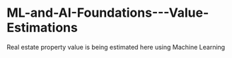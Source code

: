 # ML-and-AI-Foundations---Value-Estimations

Real estate property value is being estimated here using Machine Learning
